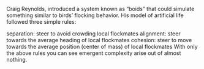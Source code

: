 Craig Reynolds, introduced a system known as “boids” that could simulate something similar to birds’ flocking behavior. His model of artificial life followed three simple rules:

separation: steer to avoid crowding local flockmates
alignment: steer towards the average heading of local flockmates
cohesion: steer to move towards the average position (center of mass) of local flockmates
With only the above rules you can see emergent complexity arise out of almost nothing.